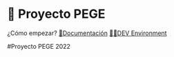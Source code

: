 # 🍎 Proyecto PEGE

¿Cómo empezar?
[🧾Documentación](https://pegedocs.luisweb.cf)
[👨‍💻DEV Environment](http://swordbattle.io)

#Proyecto PEGE 2022
